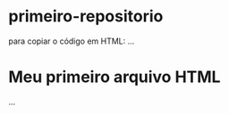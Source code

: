  # primeiro-repositorio
 
 para copiar o código em HTML:
...
<html>
  <h1>Meu primeiro arquivo HTML</h1>
  </html>
...
